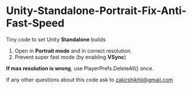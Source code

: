 # Unity-Standalone-Portrait-Fix-Anti-Fast-Speed

Tiny code to set Unity **Standalone** builds
1) Open in **Portrait mode** and in correct resolution.
2) Prevent super fast mode (by enabling **VSync**)

**If max resolution is wrong**, use PlayerPrefs.DeleteAll() once.

If any other questions about this code ask to zakirshikhli@gmail.com
